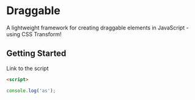 # Draggable
A lightweight framework for creating draggable elements in JavaScript - using CSS Transform!

## Getting Started
Link to the script 

```html
<script>
```

```javascript
console.log('as');
```
